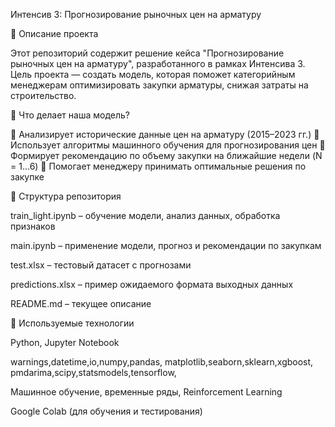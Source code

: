 Интенсив 3: Прогнозирование рыночных цен на арматуру

📌 Описание проекта


Этот репозиторий содержит решение кейса "Прогнозирование рыночных цен на арматуру", разработанного в рамках Интенсива 3. Цель проекта — создать модель, которая поможет категорийным менеджерам оптимизировать закупки арматуры, снижая затраты на строительство.

🚀 Что делает наша модель?


🔹 Анализирует исторические данные цен на арматуру (2015–2023 гг.)
🔹 Использует алгоритмы машинного обучения для прогнозирования цен
🔹 Формирует рекомендацию по объему закупки на ближайшие недели (N = 1...6)
🔹 Помогает менеджеру принимать оптимальные решения по закупке

📂 Структура репозитория


train_light.ipynb – обучение модели, анализ данных, обработка признаков

main.ipynb – применение модели, прогноз и рекомендации по закупкам

test.xlsx – тестовый датасет с прогнозами

predictions.xlsx – пример ожидаемого формата выходных данных

README.md – текущее описание


🔧 Используемые технологии


Python, Jupyter Notebook

warnings,datetime,io,numpy,pandas,
matplotlib,seaborn,sklearn,xgboost,
pmdarima,scipy,statsmodels,tensorflow,

Машинное обучение, временные ряды, Reinforcement Learning

Google Colab (для обучения и тестирования)


